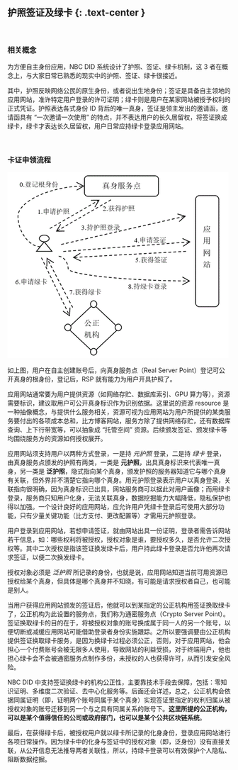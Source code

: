 护照签证及绿卡 {: .text-center }
------------

&nbsp;

### 相关概念

为方便自主身份应用，NBC DID 系统设计了护照、签证、绿卡机制，这 3 者在概念上，与大家日常已熟悉的现实中的护照、签证、绿卡很接近。

其中，护照反映网络公民的原生身份，或者说出生地身份；签证是具备自主领地的应用网站，准许特定用户登录的许可证明；绿卡则是用户在某家网站被授予权利的正式凭证。护照表达各式身份 ID 背后的唯一真身，签证是领主发出的邀请函，邀请函具有 “一次邀请一次使用” 的特点，并不表达用户的长久居留权，将签证换成绿卡，绿卡才表达长久居留权，用户日常应持绿卡登录应用网站。

&nbsp;

### 卡证申领流程

![卡证申领流程](res/workflow.gif)

如上图，用户在自主创建账号后，向真身服务点（Real Server Point）登记可公开真身的根身份，登记后，RSP 就有能力为用户开具护照了。

应用网站通常要为用户提供资源（如网络存贮、数据库索引、GPU 算力等），资源需要标识，建议取用户可公开真身标识作为识别依据。这里说的资源 resource 是一种抽像概念，与提供什么服务相关，资源可视为应用网站为用户所提供的某类服务要付出的各项成本总和，比方博客网站，服务方除了提供网络存贮，还有数据库查询、上下行带宽等，可以抽象成 “托管空间” 资源。后续颁发签证、颁发绿卡等均围绕服务方的资源如何授权展开。

应用网站须支持用户以两种方式登录，一是持 *元护照* 登录，二是持 *绿卡* 登录，由真身服务点颁发的护照有两类，一类是 **元护照**，出具真身标识来代表唯一真身，另一类是 **泛护照**，隐式指向某个真身，颁发护照的服务器知道它与哪个真身有关联，但外界并不清楚它指向哪个真身。用元护照登录表示用户以真身登录，关联指向很明确，因为真身标识已出具，网站服务商可以据此对用户画像；而用绿卡登录，服务商只知用户化身，无法关联真身，数据挖掘能力大幅降低，隐私保护也得以加强。一个设计良好的应用网站，应允许用户凭绿卡登录后可使用大部分功能，只有少量关键功能（比方支付、更改配置等）才需用元护照登录。

用户登录到应用网站，若想申请签证，就由网站出具一份证明，登录者需告诉网站若干信息，如：哪些权利将被授权，授权对象是谁，要授权多久，是否允许二次授权等。其中二次授权是指该签证换发绿卡后，用户持此绿卡登录是否允许他再次请求签证，以便二次换发绿卡。

授权对象必须是 *泛护照* 所记录的身份，也就是说，应用网站知道当前可用资源已授权给某个真身，但具体是哪个真身并不知晓，有可能是请求授权者自己，也可能是别人。

当用户获得应用网站颁发的签证后，他就可以到某指定的公正机构用签证换取绿卡了，公正机构为此设置的服务点，我们称为通密服务点（Crypto Server Point）。签证换取绿卡的目的在于，将被授权对象的账号换成属于同一人的另一个账号，以便切断或减缓应用网站可能借助登录者身份实施跟踪。之所以要强调要由公正机构提供签证换取绿卡服务，是因为换绿卡过程必须公正，否则，对于应用网站，他会担心一个付费账号会被无限多人使用，导致网站的利益受损，对于终端用户，他也担心绿卡会不会被通密服务点制作多份，未授权的人也获得许可，从而引发安全风险。

NBC DID 中支持签证换绿卡的机构公正性，主要靠技术手段去保障，包括：零知识证明、多维度二次验证、去中心化服务等。后面还会详述，总之，公正机构会依据同属证明（即，证明两个账号同属于某个真身）实现签证里指定的权利归属从被授权对象的账号迁移到另一个与之具有同属关系的账号下。**这里所提的公正机构，可以是某个值得信任的公司或政府部门，也可以是某个公共区块链系统**。

最后，在获得绿卡后，被授权用户就以绿卡所记录的化身身份，登录应用网站进行各项日常操作。因为绿卡中的化身与签证中的授权对象（即，泛身份）没有直接关联，从公开信息无法推导两者关联性，所以，持绿卡登录可以有效保护个人隐私、阻断数据挖掘。
